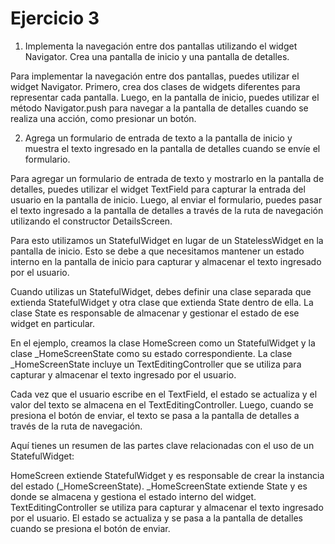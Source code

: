 # Ejercicio 3

1. Implementa la navegación entre dos pantallas utilizando el widget Navigator. Crea una pantalla de inicio y una pantalla de detalles.

Para implementar la navegación entre dos pantallas, puedes utilizar el widget Navigator. Primero, crea dos clases de widgets diferentes para representar cada pantalla. Luego, en la pantalla de inicio, puedes utilizar el método Navigator.push para navegar a la pantalla de detalles cuando se realiza una acción, como presionar un botón.


2. Agrega un formulario de entrada de texto a la pantalla de inicio y muestra el texto ingresado en la pantalla de detalles cuando se envíe el formulario.

Para agregar un formulario de entrada de texto y mostrarlo en la pantalla de detalles, puedes utilizar el widget TextField para capturar la entrada del usuario en la pantalla de inicio. Luego, al enviar el formulario, puedes pasar el texto ingresado a la pantalla de detalles a través de la ruta de navegación utilizando el constructor DetailsScreen.

Para esto utilizamos un StatefulWidget en lugar de un StatelessWidget en la pantalla de inicio. Esto se debe a que necesitamos mantener un estado interno en la pantalla de inicio para capturar y almacenar el texto ingresado por el usuario.

Cuando utilizas un StatefulWidget, debes definir una clase separada que extienda StatefulWidget y otra clase que extienda State dentro de ella. La clase State es responsable de almacenar y gestionar el estado de ese widget en particular.

En el ejemplo, creamos la clase HomeScreen como un StatefulWidget y la clase _HomeScreenState como su estado correspondiente. La clase _HomeScreenState incluye un TextEditingController que se utiliza para capturar y almacenar el texto ingresado por el usuario.

Cada vez que el usuario escribe en el TextField, el estado se actualiza y el valor del texto se almacena en el TextEditingController. Luego, cuando se presiona el botón de enviar, el texto se pasa a la pantalla de detalles a través de la ruta de navegación.

Aquí tienes un resumen de las partes clave relacionadas con el uso de un StatefulWidget:

HomeScreen extiende StatefulWidget y es responsable de crear la instancia del estado (_HomeScreenState).
_HomeScreenState extiende State<HomeScreen> y es donde se almacena y gestiona el estado interno del widget.
TextEditingController se utiliza para capturar y almacenar el texto ingresado por el usuario.
El estado se actualiza y se pasa a la pantalla de detalles cuando se presiona el botón de enviar.